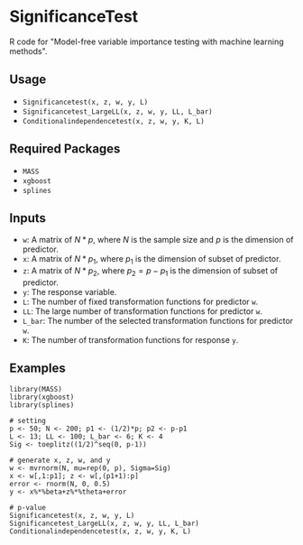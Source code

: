 # SignificanceTest
R code for "Model-free variable importance testing with machine learning methods". 
## Usage
- `Significancetest(x, z, w, y, L)`
- `Significancetest_LargeLL(x, z, w, y, LL, L_bar)`
- `Conditionalindependencetest(x, z, w, y, K, L)`
## Required Packages
- `MASS`
- `xgboost`
- `splines`
## Inputs
- `w`: A matrix of $N*p$, where $N$ is the sample size and $p$ is the dimension of predictor.
- `x`: A matrix of $N*p_1$, where $p_1$ is the dimension of subset of predictor.
- `z`: A matrix of $N*p_2$, where $p_2=p-p_1$ is the dimension of subset of predictor.
- `y`: The response variable.
- `L`: The number of fixed transformation functions for predictor `w`.
- `LL`: The large number of transformation functions for predictor `w`.
- `L_bar`: The number of the selected transformation functions for predictor `w`.
- `K`: The number of transformation functions for response `y`.
## Examples
```
library(MASS)
library(xgboost)
library(splines)

# setting
p <- 50; N <- 200; p1 <- (1/2)*p; p2 <- p-p1
L <- 13; LL <- 100; L_bar <- 6; K <- 4
Sig <- toeplitz((1/2)^seq(0, p-1))

# generate x, z, w, and y
w <- mvrnorm(N, mu=rep(0, p), Sigma=Sig)
x <- w[,1:p1]; z <- w[,(p1+1):p]
error <- rnorm(N, 0, 0.5)
y <- x%*%beta+z%*%theta+error

# p-value
Significancetest(x, z, w, y, L)
Significancetest_LargeLL(x, z, w, y, LL, L_bar)
Conditionalindependencetest(x, z, w, y, K, L)
```
